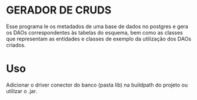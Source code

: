 # GERADOR DE CRUDS

Esse programa le os metadados de uma base de dados no postgres e gera os DAOs correspondentes às tabelas do esquema, bem como as classes que representam as entidades e classes de exemplo da utilização dos DAOs criados.

# Uso

Adicionar o driver conector do banco (pasta lib) na buildpath do projeto ou utilizar o .jar.
